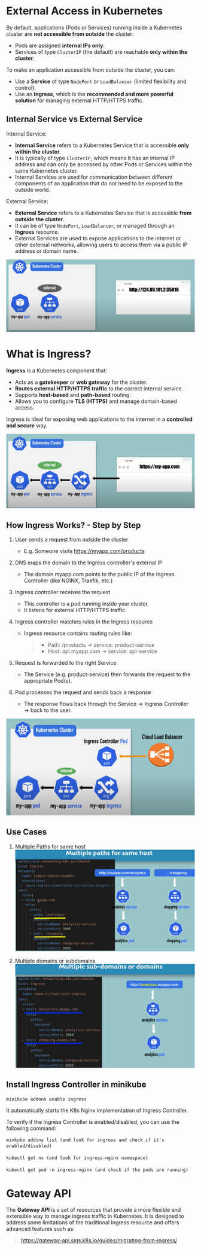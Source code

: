 # External Access in Kubernetes
By default, applications (Pods or Services) running inside a Kubernetes cluster are **not accessible from outside** the cluster:
- Pods are assigned **internal IPs only**.
- Services of type `ClusterIP` (the default) are reachable **only within the cluster**.

To make an application accessible from outside the cluster, you can:
- Use a **Service** of type `NodePort` or `LoadBalancer` (limited flexibility and control).
- Use an **Ingress**, which is the **recommended and more powerful solution** for managing external HTTP/HTTPS traffic.

## Internal Service vs External Service
Internal Service: <br>
- **Internal Service** refers to a Kubernetes Service that is accessible **only within the cluster**.
- It is typically of type `ClusterIP`, which means it has an internal IP address and can only be accessed by other Pods or Services within the same Kubernetes cluster.
- Internal Services are used for communication between different components of an application that do not need to be exposed to the outside world.

External Service: <br>
- **External Service** refers to a Kubernetes Service that is accessible **from outside the cluster**.
- It can be of type `NodePort`, `LoadBalancer`, or managed through an **Ingress** resource.
- External Services are used to expose applications to the internet or other external networks, allowing users to access them via a public IP address or domain name.

![img_1.png](images/img_1.png)

# What is Ingress?
**Ingress** is a Kubernetes component that:
- Acts as a **gatekeeper** or **web gateway** for the cluster.
- **Routes external HTTP/HTTPS traffic** to the correct internal service.
- Supports **host-based** and **path-based** routing.
- Allows you to configure **TLS (HTTPS)** and manage domain-based access.

Ingress is ideal for exposing web applications to the internet in a **controlled and secure** way.

![img.png](images/img.png)

## How Ingress Works? -  Step by Step
1. User sends a request from outside the cluster
   - E.g. Someone visits https://myapp.com/products

2. DNS maps the domain to the Ingress controller's external IP
   - The domain myapp.com points to the public IP of the Ingress Controller (like NGINX, Traefik, etc.)

3. Ingress controller receives the request
   - This controller is a pod running inside your cluster.
   - It listens for external HTTP/HTTPS traffic.

4. Ingress controller matches rules in the Ingress resource
   - Ingress resource contains routing rules like:
     > - Path: /products → service: product-service 
     > - Host: api.myapp.com → service: api-service

5. Request is forwarded to the right Service
   - The Service (e.g. product-service) then forwards the request to the appropriate Pod(s).

6. Pod processes the request and sends back a response
   - The response flows back through the Service → Ingress Controller → back to the user.

![img_2.png](images/img_2.png)


## Use Cases
1. Multiple Paths for same host <br>
![img_3.png](images/img_3.png)
 
2. Multiple domains or subdomains <br>
![img_4.png](images/img_4.png)


## Install Ingress Controller in minikube
```
minikube addons enable ingress
```
It automatically starts the K8s Nginx implementation of Ingress Controller. <br>

To verify if the Ingress Controller is enabled/disabled, you can use the following command:
```
minkube addons list (and look for ingress and check if it's enabled/disabled)

kubectl get ns (and look for ingress-nginx namespace)

kubectl get pod -n ingress-nginx (and check if the pods are running)
```

# Gateway API
The **Gateway API** is a set of resources that provide a more flexible and extensible way to manage ingress traffic in Kubernetes. It is designed to address some limitations of the traditional Ingress resource and offers advanced features such as:
> https://gateway-api.sigs.k8s.io/guides/migrating-from-ingress/
